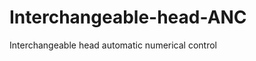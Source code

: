 Interchangeable-head-ANC
========================

Interchangeable head automatic numerical control
